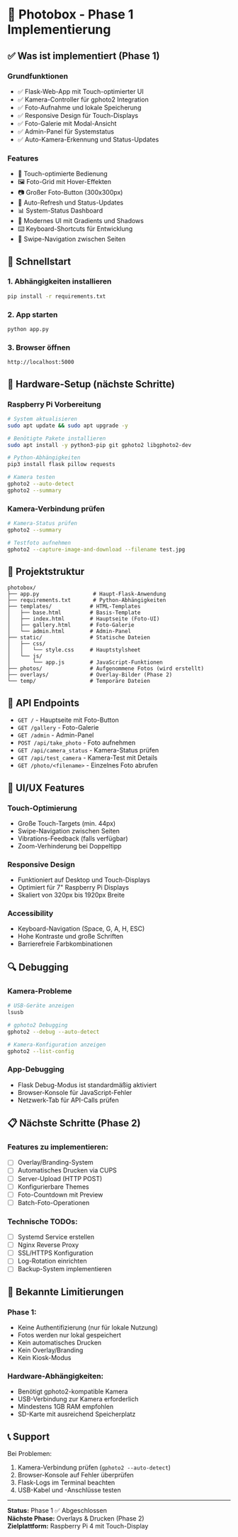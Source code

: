 # 📸 Photobox - Phase 1 Implementierung

## ✅ Was ist implementiert (Phase 1)

### Grundfunktionen
- ✅ Flask-Web-App mit Touch-optimierter UI
- ✅ Kamera-Controller für gphoto2 Integration
- ✅ Foto-Aufnahme und lokale Speicherung
- ✅ Responsive Design für Touch-Displays
- ✅ Foto-Galerie mit Modal-Ansicht
- ✅ Admin-Panel für Systemstatus
- ✅ Auto-Kamera-Erkennung und Status-Updates

### Features
- 📱 Touch-optimierte Bedienung
- 🖼️ Foto-Grid mit Hover-Effekten
- 📷 Großer Foto-Button (300x300px)
- 🔄 Auto-Refresh und Status-Updates
- 📊 System-Status Dashboard
- 🎨 Modernes UI mit Gradients und Shadows
- ⌨️ Keyboard-Shortcuts für Entwicklung
- 📱 Swipe-Navigation zwischen Seiten

## 🚀 Schnellstart

### 1. Abhängigkeiten installieren
```bash
pip install -r requirements.txt
```

### 2. App starten
```bash
python app.py
```

### 3. Browser öffnen
```
http://localhost:5000
```

## 🔧 Hardware-Setup (nächste Schritte)

### Raspberry Pi Vorbereitung
```bash
# System aktualisieren
sudo apt update && sudo apt upgrade -y

# Benötigte Pakete installieren
sudo apt install -y python3-pip git gphoto2 libgphoto2-dev

# Python-Abhängigkeiten
pip3 install flask pillow requests

# Kamera testen
gphoto2 --auto-detect
gphoto2 --summary
```

### Kamera-Verbindung prüfen
```bash
# Kamera-Status prüfen
gphoto2 --summary

# Testfoto aufnehmen
gphoto2 --capture-image-and-download --filename test.jpg
```

## 📂 Projektstruktur

```
photobox/
├── app.py                 # Haupt-Flask-Anwendung
├── requirements.txt       # Python-Abhängigkeiten
├── templates/            # HTML-Templates
│   ├── base.html         # Basis-Template
│   ├── index.html        # Hauptseite (Foto-UI)
│   ├── gallery.html      # Foto-Galerie
│   └── admin.html        # Admin-Panel
├── static/               # Statische Dateien
│   ├── css/
│   │   └── style.css     # Hauptstylsheet
│   └── js/
│       └── app.js        # JavaScript-Funktionen
├── photos/               # Aufgenommene Fotos (wird erstellt)
├── overlays/             # Overlay-Bilder (Phase 2)
└── temp/                 # Temporäre Dateien
```

## 🎯 API Endpoints

- `GET /` - Hauptseite mit Foto-Button
- `GET /gallery` - Foto-Galerie
- `GET /admin` - Admin-Panel
- `POST /api/take_photo` - Foto aufnehmen
- `GET /api/camera_status` - Kamera-Status prüfen
- `GET /api/test_camera` - Kamera-Test mit Details
- `GET /photo/<filename>` - Einzelnes Foto abrufen

## 🎨 UI/UX Features

### Touch-Optimierung
- Große Touch-Targets (min. 44px)
- Swipe-Navigation zwischen Seiten
- Vibrations-Feedback (falls verfügbar)
- Zoom-Verhinderung bei Doppeltipp

### Responsive Design
- Funktioniert auf Desktop und Touch-Displays
- Optimiert für 7" Raspberry Pi Displays
- Skaliert von 320px bis 1920px Breite

### Accessibility
- Keyboard-Navigation (Space, G, A, H, ESC)
- Hohe Kontraste und große Schriften
- Barrierefreie Farbkombinationen

## 🔍 Debugging

### Kamera-Probleme
```bash
# USB-Geräte anzeigen
lsusb

# gphoto2 Debugging
gphoto2 --debug --auto-detect

# Kamera-Konfiguration anzeigen
gphoto2 --list-config
```

### App-Debugging
- Flask Debug-Modus ist standardmäßig aktiviert
- Browser-Konsole für JavaScript-Fehler
- Netzwerk-Tab für API-Calls prüfen

## 📋 Nächste Schritte (Phase 2)

### Features zu implementieren:
- [ ] Overlay/Branding-System
- [ ] Automatisches Drucken via CUPS
- [ ] Server-Upload (HTTP POST)
- [ ] Konfigurierbare Themes
- [ ] Foto-Countdown mit Preview
- [ ] Batch-Foto-Operationen

### Technische TODOs:
- [ ] Systemd Service erstellen
- [ ] Nginx Reverse Proxy
- [ ] SSL/HTTPS Konfiguration
- [ ] Log-Rotation einrichten
- [ ] Backup-System implementieren

## 🐛 Bekannte Limitierungen

### Phase 1:
- Keine Authentifizierung (nur für lokale Nutzung)
- Fotos werden nur lokal gespeichert
- Kein automatisches Drucken
- Kein Overlay/Branding
- Kein Kiosk-Modus

### Hardware-Abhängigkeiten:
- Benötigt gphoto2-kompatible Kamera
- USB-Verbindung zur Kamera erforderlich
- Mindestens 1GB RAM empfohlen
- SD-Karte mit ausreichend Speicherplatz

## 📞 Support

Bei Problemen:
1. Kamera-Verbindung prüfen (`gphoto2 --auto-detect`)
2. Browser-Konsole auf Fehler überprüfen
3. Flask-Logs im Terminal beachten
4. USB-Kabel und -Anschlüsse testen

---

**Status:** Phase 1 ✅ Abgeschlossen  
**Nächste Phase:** Overlays & Drucken (Phase 2)  
**Zielplattform:** Raspberry Pi 4 mit Touch-Display